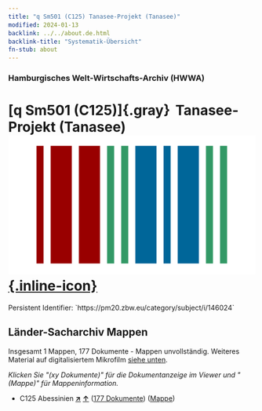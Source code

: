 ```yaml
---
title: "q Sm501 (C125) Tanasee-Projekt (Tanasee)"
modified: 2024-01-13
backlink: ../../about.de.html
backlink-title: "Systematik-Übersicht"
fn-stub: about
---
```


### Hamburgisches Welt-Wirtschafts-Archiv (HWWA)

# [q Sm501 (C125)]{.gray}&#8201; Tanasee-Projekt (Tanasee) &#160; [![Wikidata](/images/Wikidata-logo.svg "Wikidata"){.inline-icon}](http://www.wikidata.org/entity/Q104711422)

<div class="hint">Persistent Identifier: `https://pm20.zbw.eu/category/subject/i/146024`</div>







## Länder-Sacharchiv Mappen






Insgesamt 1 Mappen, 177 Dokumente - Mappen unvollständig. Weiteres Material auf digitalisiertem Mikrofilm [siehe unten](#filmsections).

_Klicken Sie "(xy Dokumente)" für die Dokumentanzeige im Viewer und "(Mappe)" für Mappeninformation._



- C125 Abessinien [**&nearr;**](../../../geo/i/141482/about.de.html "Abessinien (alle Mappen)") [**&uarr;**](../../../geo/about.de.html#C125 "Ländersystematik") (<a href="https://pm20.zbw.eu/iiifview/folder/sh/141482,146024" title="über: Abessinien : Tanasee-Projekt (Tanasee)" target="_blank">177 Dokumente</a>) ([Mappe](../../../../folder/sh/1414xx/141482/1460xx/146024/about.de.html))



<a id="filmsections" />













